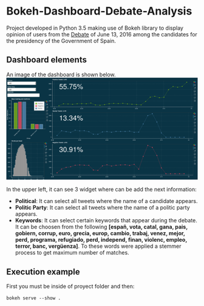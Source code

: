 # Bokeh-Dashboard-Debate-Analysis
Project developed in Python 3.5 making use of Bokeh library to display opinion of users from the [Debate](http://www.lavanguardia.com/politica/elecciones/20160613/402479864119/en-directo-13j-debate-a-cuatro.html) of June 13, 2016 among the candidates for the presidency of the Government of Spain.

## Dashboard elements
An image of the dashboard is shown below.
![alt text](https://raw.githubusercontent.com/ARomoH/Bokeh-Dashboard-Debate-Analysis/branch/Images/dashboard_image.png)

In the upper left, it can see 3 widget where can be add the next information:
- **Political**: It can select all tweets where the name of a candidate appears.
- **Politic Party**: It can select all tweets where the name of a politic party appears.
- **Keywords**: It can select certain keywords that appear during the debate. It can be choosen from the following **[españ, vota, catal, gana, pais, gobiern, corrup, euro, grecia, europ, cambio, trabaj, venez, mejor, perd, programa, refugiado, perd, independ, finan, violenc, empleo, terror, banc, vergüenza]**. To these words were applied a stemmer process to get maximum number of matches.

## Execution example
First you must be inside of proyect folder and then:
```
bokeh serve --show .
```
